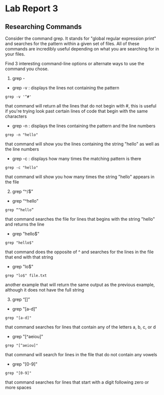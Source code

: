 # Lab Report 3
## Researching Commands

Consider the command grep. It stands for "global regular expression print" and searches for the pattern within a given set of files. All of these commands are incredibly useful depending on what you are searching for in your files.

Find 3 interesting command-line options or alternate ways to use the command you chose. 

1. grep -

- grep -v : displays the lines not containing the pattern
```
grep -v '^#'
```
that command will return all the lines that do not begin with #, this is useful if you're trying look past certain lines of code that begin with the same characters

- grep -n : displays the lines containing the pattern and the line numbers
```
grep -n "hello"
```
that command will show you the lines containing the string "hello" as well as the line numbers

- grep -c : displays how many times the matching pattern is there
```
grep -c "hello"
```
that command will show you how many times the string "hello" appears in the file

2. grep “^/$” 

- grep “^hello” 
```
grep “^hello” 
```
that command searches the file for lines that begins with the string "hello" and returns the line

- grep "hello$"
```
grep "hello$" 
```
that command does the opposite of ^ and searches for the lines in the file that end with that string

- grep "lo$"
```
grep "lo$" file.txt
```
another example that will return the same output as the previous example, although it does not have the full string

3. grep “[]”

- grep "[a-d]"
```
grep "[a-d]"
```
that command searches for lines that contain any of the letters a, b, c, or d

- grep "[^aeiou]"
```
grep "[^aeiou]"
```
that command will search for lines in the file that do not contain any vowels

- grep "[0-9]"
```
grep "[0-9]"
```
that command searches for lines that start with a digit following zero or more spaces
